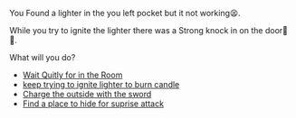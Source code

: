  You Found a lighter in the you left pocket but it not working😫. 

 While you try to ignite the lighter there was a Strong knock in on the door🚪✊.

 What will you do?

- [Wait Quitly for in the Room](../WIP.md)
- [keep trying to ignite lighter to burn candle](../WIP.md)
- [Charge the outside with the sword](../WIP.md)
- [Find a place to hide for suprise attack](../WIP.md)
